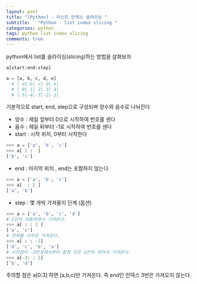 ```yaml
---
layout: post
title: "[Python] - 리스트 인덱스 슬라이싱 "
subtitle:   "Python - list index slicing "
categories: python
tags: python list index slicing
comments: true
---
```



python에서 list를 슬라이싱(slicing)하는 방법을 살펴보자

```python
a[start:end:step]

a = [a, b, c, d, e]
  # | a| b| c| d| e|
  # | 0| 1| 2| 3| 4|
  # |-5|-4|-3|-2|-1|
```

기본적으로 start, end, step으로 구성되며 양수와 음수로 나눠진다

- 양수 : 제일 앞부터 0으로 시작하여 번호를 센다
- 음수 : 제일 뒤부터 -1로 시작하여 번호를 센다
- start : 시작 위치, 0부터 시작한다

```python
>>> a = ['a', 'b', 'c']
>>> a[ 1 :  ]
['b', 'c']
```

- end : 마지막 위치 , end는 포함하지 않는다

```python
>>> a = ['a', 'b', 'c']
>>> a[  : 2 ]
['a', 'b']
```

- step : 몇 개씩 가져올지 단계 (옵션)

```python
>>> a = ['a', 'b', 'c', 'd']
# 2칸씩 이동하면서 가져온다.
>>> a[ : : 2 ]
['a', 'c']
# 전체를 거꾸로 가져온다.
>>> a[ : : -1]
['d', 'c', 'b', 'a']
# 시작점이 -3인곳에서부터 끝점 모두 2칸씩 띄어서 가져온다.
>>> a[-3: : 2]
['b', 'd']
```

주의할 점은 a[0:3] 하면 [a,b,c]만 가져온다. 즉 end인 인덱스 3번은 가져오지 않는다.